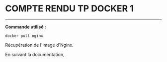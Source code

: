 # COMPTE RENDU TP DOCKER 1
--- 
**Commande utilisé :** 

`docker pull nginx`

Récupération de l'image d'Nginx.

En suivant la documentation, 

